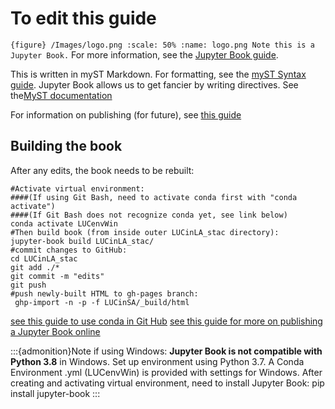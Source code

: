 # To edit this guide

`{figure} /Images/logo.png :scale: 50% :name: logo.png Note this is a Jupyter Book.`
For more information, see the [Jupyter Book guide](https://jupyterbook.org/intro.html).

This is written in myST Markdown. For formatting, see the [myST Syntax guide](https://myst-parser.readthedocs.io/en/latest/syntax/syntax.html). Jupyter Book allows us to get fancier by writing directives. See the[MyST documentation](https://myst-parser.readthedocs.io/)

For information on publishing (for future), see [this guide](https://github.com/pabloinsente/jupyter-book-tutorial)

## Building the book

After any edits, the book needs to be rebuilt:

    #Activate virtual environment:
    ####(If using Git Bash, need to activate conda first with "conda activate")
    ####(If Git Bash does not recognize conda yet, see link below)
    conda activate LUCenvWin
    #Then build book (from inside outer LUCinLA_stac directory):
    jupyter-book build LUCinLA_stac/
    #commit changes to GitHub:
    cd LUCinLA_stac
    git add ./*
    git commit -m "edits"
    git push
    #push newly-built HTML to gh-pages branch:
     ghp-import -n -p -f LUCinSA/_build/html

[see this guide to use conda in Git Hub](https://discuss.codecademy.com/t/setting-up-conda-in-git-bash/534473)
[see this guide for more on publishing a Jupyter Book online](https://jupyterbook.org/start/publish.html)

:::{admonition}Note if using Windows:
**Jupyter Book is not compatible with Python 3.8** in Windows. Set up environment using Python 3.7.
A Conda Environment .yml (LUCenvWin) is provided with settings for Windows. After creating and activating virtual environment,
need to install Jupyter Book: pip install jupyter-book
:::
